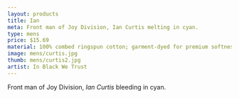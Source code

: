 ```yaml
---
layout: products
title: Ian
meta: Front man of Joy Division, Ian Curtis melting in cyan.
type: mens
price: $15.69
material: 100% combed ringspun cotton; garment-dyed for premium softness and minimal shrinkage.
image: mens/curtis.jpg
thumb: mens/curtis2.jpg
artist: In Black We Trust
---
```


Front man of Joy Division, *Ian Curtis* bleeding in cyan.
